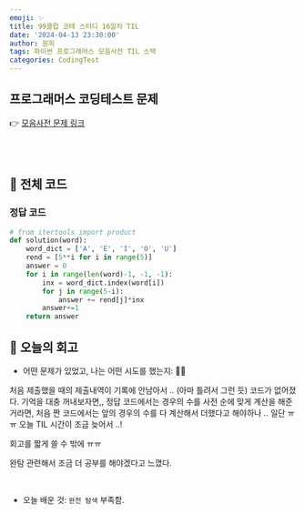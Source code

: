 ```yaml
---
emoji: ✨
title: 99클럽 코테 스터디 16일차 TIL
date: '2024-04-13 23:30:00'
author: 원희
tags: 파이썬 프로그래머스 모음사전 TIL 스택
categories: CodingTest
---
```



## 프로그래머스 코딩테스트 문제
👉 [모음사전 문제 링크](https://school.programmers.co.kr/learn/courses/30/lessons/84512)


<br>
<br>

## 🌱 전체 코드

### 정답 코드
```py
# from itertools import product
def solution(word):
    word_dict = ['A', 'E', 'I', 'O', 'U']
    rend = [5**i for i in range(5)]
    answer = 0
    for i in range(len(word)-1, -1, -1):
        inx = word_dict.index(word[i])
        for j in range(5-i):
            answer += rend[j]*inx
        answer+=1
    return answer
```



## 💬 오늘의 회고

- 어떤 문제가 있었고, 나는 어떤 시도를 했는지: 🤦‍♀️

처음 제출했을 때의 제출내역이 기록에 안남아서 .. (아마 틀려서 그런 듯) 코드가 없어졌다. 기억을 대충 꺼내보자면,, 정답 코드에서는 경우의 수를 사전 순에 맞게 계산을 해준거라면, 처음 짠 코드에서는 앞의 경우의 수를 다 계산해서 더했다고 해야하나 ..
일단 ㅠㅠ 오늘 TIL 시간이 조금 늦어서 ..! 

회고를 짧게 쓸 수 밖에 ㅠㅠ

완탐 관련해서 조금 더 공부를 해야겠다고 느꼈다.





<!-- - 다른 사람의 풀이:  -->

<!-- 

👉 [다른 사람의 풀이 링크](https://school.programmers.co.kr/learn/courses/30/lessons/70129/solution_groups?language=python3) -->

<!-- ```py
``` -->

<br>

- 오늘 배운 것: `완전 탐색` 부족함.




<br>

<!-- - 오늘의 사담: 

오늘 이력서 특강을 들었는데, 내가 여태 쓴 서류는 서류도 아니었다는 것을 느꼈다. 다른 사람들의 이력서를 직접 구경해보니, 정말 깔끔하고 정리가 잘 되어있어서 놀랐다. <del>그 와중에 단점 피드백 하시는 거에 더 놀라버린</del> 

이력서도 몇 번 넣은 상태에서 보니까 충격먹었는데, 다음에 서류 붙고나서 면접 스터디할 때도 충격먹을 것 같다. 덜 놀라기 위해 CS 지식도 탄탄하게 공부를 해야하는데 ...
화이팅 .. !! -->



<br>
<br>









```toc

```
